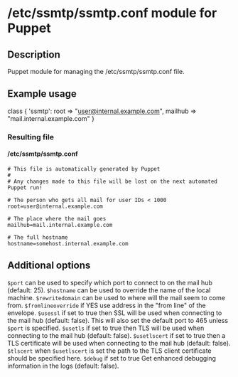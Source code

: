 # /etc/ssmtp/ssmtp.conf module for Puppet

## Description
Puppet module for managing the /etc/ssmtp/ssmtp.conf file.

## Example usage

class { 'ssmtp':
    root    => "user@internal.example.com",
    mailhub => "mail.internal.example.com"
  }
  
### Resulting file

#### /etc/ssmtp/ssmtp.conf

	# This file is automatically generated by Puppet
	#
	# Any changes made to this file will be lost on the next automated Puppet run!
	
	# The person who gets all mail for user IDs < 1000
	root=user@internal.example.com
	
	# The place where the mail goes
	mailhub=mail.internal.example.com
	
	# The full hostname
	hostname=somehost.internal.example.com

## Additional options

`$port` can be used to specify which port to connect to on the mail hub (default: 25).
`$hostname` can be used to override the name of the local machine.
`$rewritedomain` can be used to where will the mail seem to come from.
`$fromlineoverride` if YES use address in the "from line" of the envelope.
`$usessl` if set to true then SSL will be used when connecting to the mail hub (default: false).  This will also set the default port to 465 unless `$port` is specified.
`$usetls` if set to true then TLS will be used when connecting to the mail hub (default: false).
`$usetlscert` if set to true then a TLS certificate will be used when connecting to the mail hub (default: false).
`$tlscert` when `$usetlscert` is set the path to the TLS client certificate should be specified here.
`$debug` if set to true Get enhanced debugging information in the logs (default: false).
